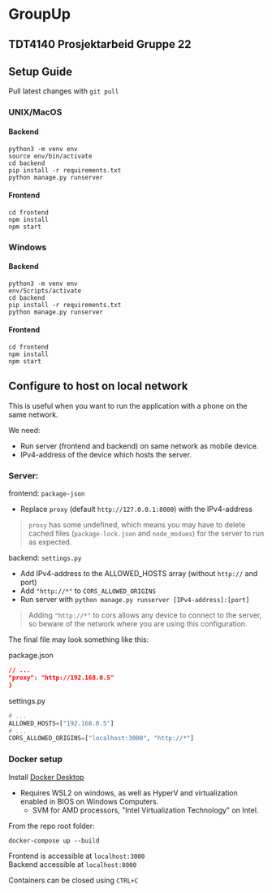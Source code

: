 # GroupUp

## TDT4140 Prosjektarbeid Gruppe 22

## Setup Guide

Pull latest changes with ```git pull```

### UNIX/MacOS

#### Backend

```shell
python3 -m venv env
source env/bin/activate
cd backend
pip install -r requirements.txt
python manage.py runserver
```

#### Frontend

```shell
cd frontend
npm install
npm start
```

### Windows

#### Backend

```shell
python3 -m venv env
env/Scripts/activate
cd backend
pip install -r requirements.txt
python manage.py runserver
```

#### Frontend

```shell
cd frontend
npm install
npm start
```

## Configure to host on local network

This is useful when you want to run the application with a phone on the same network.

We need:
- Run server (frontend and backend) on same network as mobile device.
- IPv4-address of the device which hosts the server.

### Server:

frontend: `package-json`
- Replace `proxy` (default `http://127.0.0.1:8000`) with the IPv4-address

> `proxy` has some undefined, which means you may have to delete cached files (`package-lock.json` and `node_modues`) for the server to run as expected.

backend: `settings.py`
- Add IPv4-address to the ALLOWED_HOSTS array (without `http://` and port)
- Add `"http://*"` to `CORS_ALLOWED_ORIGINS`
- Run server with `python manage.py runserver [IPv4-address]:[port]`

> Adding `"http://*"` to cors allows any device to connect to the server, so beware of the network where you are using this configuration.


The final file may look something like this:

package.json
```json
// ...
"proxy": "http://192.168.0.5"
}
```
settings.py
```py
# ...
ALLOWED_HOSTS=["192.168.0.5"]
# ...
CORS_ALLOWED_ORIGINS=["localhost:3000", "http://*"]
```


### Docker setup
Install [Docker Desktop](https://www.docker.com/products/docker-desktop)
- Requires WSL2 on windows, as well as HyperV and virtualization enabled in BIOS on Windows Computers.<br>
  - SVM for AMD processors, "Intel Virtualization Technology" on Intel.

From the repo root folder:
```shell
docker-compose up --build
```
Frontend is accessible at ```localhost:3000```<br>
Backend accessible at ```localhost:8000```

Containers can be closed using ```CTRL+C```

